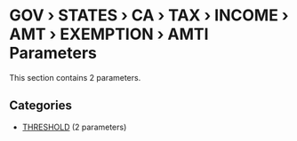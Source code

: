 # GOV › STATES › CA › TAX › INCOME › AMT › EXEMPTION › AMTI Parameters

This section contains 2 parameters.

## Categories

- [THRESHOLD](threshold/index.md) (2 parameters)
